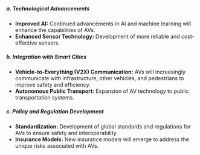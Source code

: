 ##### **a. Technological Advancements**

- **Improved AI:** Continued advancements in AI and machine learning will enhance the capabilities of AVs.
- **Enhanced Sensor Technology:** Development of more reliable and cost-effective sensors.

##### **b. Integration with Smart Cities**

- **Vehicle-to-Everything (V2X) Communication:** AVs will increasingly communicate with infrastructure, other vehicles, and pedestrians to improve safety and efficiency.
- **Autonomous Public Transport:** Expansion of AV technology to public transportation systems.

##### **c. Policy and Regulation Development**

- **Standardization:** Development of global standards and regulations for AVs to ensure safety and interoperability.
- **Insurance Models:** New insurance models will emerge to address the unique risks associated with AVs.